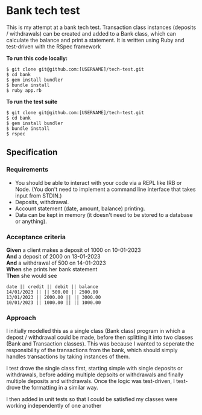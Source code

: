 # Bank tech test

This is my attempt at a bank tech test. Transaction class instances (deposits / withdrawals) can be created and added to a Bank class, which can calculate the balance and print a statement.
It is written using Ruby and test-driven with the RSpec framework

**To run this code locally:**  

    $ git clone git@github.com:[USERNAME]/tech-test.git
    $ cd bank
    $ gem install bundler
    $ bundle install
    $ ruby app.rb
    
**To run the test suite**

    $ git clone git@github.com:[USERNAME]/tech-test.git
    $ cd bank
    $ gem install bundler
    $ bundle install
    $ rspec

## Specification

### Requirements

* You should be able to interact with your code via a REPL like IRB or Node.  (You don't need to implement a command line interface that takes input from STDIN.)
* Deposits, withdrawal.
* Account statement (date, amount, balance) printing.
* Data can be kept in memory (it doesn't need to be stored to a database or anything).

### Acceptance criteria

**Given** a client makes a deposit of 1000 on 10-01-2023  
**And** a deposit of 2000 on 13-01-2023  
**And** a withdrawal of 500 on 14-01-2023  
**When** she prints her bank statement  
**Then** she would see

```
date || credit || debit || balance
14/01/2023 || || 500.00 || 2500.00
13/01/2023 || 2000.00 || || 3000.00
10/01/2023 || 1000.00 || || 1000.00
```

### Approach

I initially modelled this as a single class (Bank class) program in which a depost / withdrawal could be made, before then splitting it into two classes (Bank and Transaction classes). This was because I wanted to seperate the responsibility of the transactions from the bank, which should simply handles transactions by taking instances of them.

I test drove the single class first, starting simple with single deposits or withdrawals, before adding multiple depsoits or withdrawals and finally multiple deposits and withdrawals. Once the logic was test-driven, I test-drove the formatting in a similar way.

I then added in unit tests so that I could be satisfied my classes were working independently of one another
